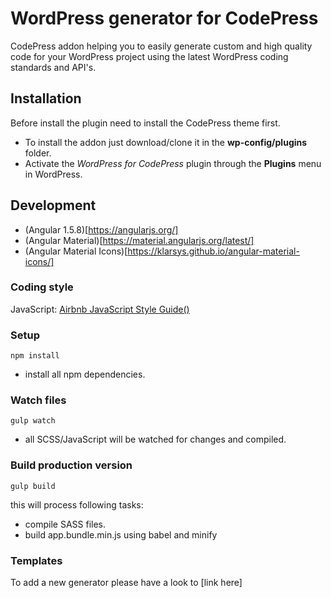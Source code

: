 # WordPress generator for CodePress

CodePress addon helping you to easily generate custom and high quality code for your WordPress project using the latest WordPress coding standards and API's.

## Installation

Before install the plugin need to install the CodePress theme first.

- To install the addon just download/clone it in the **wp-config/plugins** folder.
- Activate the *WordPress for CodePress* plugin through the **Plugins** menu in WordPress.

## Development

- (Angular 1.5.8)[https://angularjs.org/]
- (Angular Material)[https://material.angularjs.org/latest/]
- (Angular Material Icons)[https://klarsys.github.io/angular-material-icons/]

### Coding style

JavaScript: [Airbnb JavaScript Style Guide()](https://github.com/airbnb/javascript)

### Setup

```
npm install
```

- install all npm dependencies.

### Watch files

```
gulp watch
```

- all SCSS/JavaScript will be watched for changes and compiled.

### Build production version

```
gulp build
```

this will process following tasks:
- compile SASS files.
- build app.bundle.min.js using babel and minify

### Templates

To add a new generator please have a look to [link here]
